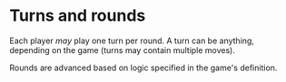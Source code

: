 # Turns and rounds

Each player _may_ play one turn per round. A turn can be anything, depending on the game (turns may contain multiple moves).

Rounds are advanced based on logic specified in the game's definition.
